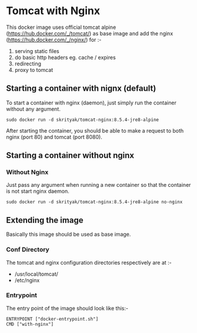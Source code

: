 # Tomcat with Nginx
This docker image uses official tomcat alpine (https://hub.docker.com/_/tomcat/) as base image and add the nginx (https://hub.docker.com/_/nginx/) for :-
1. serving static files 
2. do basic http headers eg. cache / expires
3. redirecting 
4. proxy to tomcat
 

## Starting a container with nignx (default)
To start a container with nginx (daemon), just simply run the container without any argument.
	
	sudo docker run -d skrityak/tomcat-nginx:8.5.4-jre8-alpine
	
After starting the container, you should be able to make a request to both nginx (port 80) and tomcat (port 8080).

## Starting a container without nginx
	
### Without Nginx
Just pass any argument when running a new container so that the container is not start nginx daemon.

	sudo docker run -d skrityak/tomcat-nginx:8.5.4-jre8-alpine no-nginx


## Extending the image
Basically this image should be used as base image. 

### Conf Directory
The tomcat and nginx configuration directories respectively are at :-
* /usr/local/tomcat/
* /etc/nginx

### Entrypoint
The entry point of the image should look like this:-

	ENTRYPOINT ["docker-entrypoint.sh"]
	CMD ["with-nginx"]

